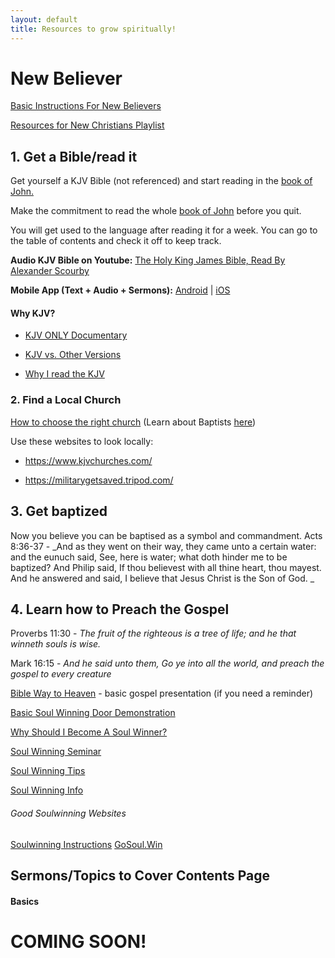 ```yaml
---
layout: default
title: Resources to grow spiritually!
---
```


# New Believer

[Basic Instructions For New Believers](https://www.youtube.com/watch?v=rNVcdhnoWow)

[Resources for New Christians Playlist](https://youtube.com/playlist?list=PLsAzBnjakfp7H1n517qhBM2AadShqJsE9)

## 1. Get a Bible/read it

Get yourself a KJV Bible (not referenced) and start reading in the [book of John.](https://www.kingjamesbibleonline.org/John-Chapter-1/)

Make the commitment to read the whole [book of John](https://www.kingjamesbibleonline.org/John-Chapter-1/) before you quit.

You will get used to the language after reading it for a week. You can go to the table of
contents and check it off to keep track. 

**Audio KJV Bible on Youtube:** [The Holy King James Bible, Read By Alexander Scourby](https://youtube.com/playlist?list=PLL4itf8rGtj5lwP2jQ_yuQFhDlY6q_bg8)

**Mobile App (Text + Audio + Sermons):** [Android](https://www.faithfulwordapp.com/) | [iOS](https://apps.apple.com/us/app/faithful-word/id1234062829)


#### Why KJV?

* [KJV ONLY Documentary](https://ifbtube.com/new-world-order-bible-versions/)

* [KJV vs. Other Versions](https://ifbased.github.io/stuff/kjv-vs-others)

* [Why I read the KJV](http://jesus-is-lord.com/kjvdefns.htm)

### 2. Find a Local Church
 [How to choose the right church](https://www.youtube.com/watch?v=FRVIuJucOn4) (Learn about Baptists [here](https://www.youtube.com/watch?v=VAM_POZEeO8))
 
 Use these websites to look locally:
* https://www.kjvchurches.com/

* https://militarygetsaved.tripod.com/

## 3. Get baptized
Now you believe you can be baptised as a symbol and commandment.
Acts 8:36-37 - _And as they went on their way, they came unto a certain water:
and the eunuch said, See, here is water; what doth hinder me to be baptized?
And Philip said, If thou believest with all thine heart, thou mayest. And he
answered and said, I believe that Jesus Christ is the Son of God.
_

## 4. Learn how to Preach the Gospel

Proverbs 11:30 - _The fruit of the righteous is a tree of life; and he that winneth souls is wise._

Mark 16:15 - _And he said unto them, Go ye into all the world, and preach the gospel to
every creature_

[Bible Way to Heaven](http://youtu.be/WuMTe9l6nzM)  - basic gospel presentation (if you need a reminder)

[Basic Soul Winning Door Demonstration](https://www.youtube.com/watch?v=xTYN57c-niA)

[Why Should I Become A Soul Winner?](https://www.youtube.com/watch?v=pmJfDU8DQOI)

[Soul Winning Seminar](https://youtube.com/playlist?list=PLldzZ8QrGlsYcHCC7ltXH1fN4N-4wn8YU)

[Soul Winning Tips](https://youtube.com/playlist?list=PLldzZ8QrGlsYcHCC7ltXH1fN4N-4wn8YU)

[Soul Winning Info](https://www.soulwinning.info/)

###### Good Soulwinning Websites
[Soulwinning Instructions](/soulwinning)
[GoSoul.Win](https://gosoul.win/)


## Sermons/Topics to Cover Contents Page 

#### Basics
 
 # COMING SOON!
